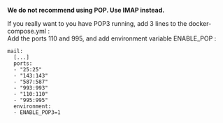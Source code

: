 **We do not recommend using POP. Use IMAP instead.**

If you really want to you have POP3 running, add 3 lines to the docker-compose.yml :  
Add the ports 110 and 995, and add environment variable ENABLE_POP : 

```
mail:
  [...]
  ports:
  - "25:25"
  - "143:143"
  - "587:587"
  - "993:993"
  - "110:110"
  - "995:995" 
  environment:
  - ENABLE_POP3=1
```
